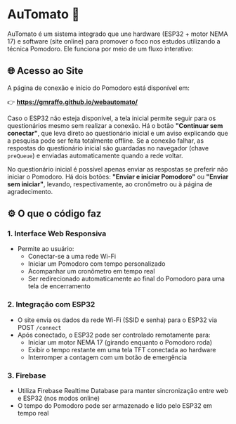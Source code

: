 # AuTomato 🍅

AuTomato é um sistema integrado que une hardware (ESP32 + motor NEMA 17) e software (site online) para promover o foco nos estudos utilizando a técnica Pomodoro. Ele funciona por meio de um fluxo interativo:

## 🌐 Acesso ao Site

A página de conexão e início do Pomodoro está disponível em:

👉 **https://gmraffo.github.io/webautomato/**

Caso o ESP32 não esteja disponível, a tela inicial permite seguir para os questionários mesmo sem realizar a conexão.
Há o botão **"Continuar sem conectar"**, que leva direto ao questionário inicial e um aviso explicando que a pesquisa pode ser feita totalmente offline.
Se a conexão falhar, as respostas do questionário inicial são guardadas no navegador (chave `preQueue`) e enviadas automaticamente quando a rede voltar.

No questionário inicial é possível apenas enviar as respostas se preferir não iniciar o Pomodoro. Há dois botões: **"Enviar e iniciar Pomodoro"** ou **"Enviar sem iniciar"**, levando, respectivamente, ao cronômetro ou à página de agradecimento.


## ⚙️ O que o código faz

### 1. **Interface Web Responsiva**
- Permite ao usuário:
  - Conectar-se a uma rede Wi-Fi
  - Iniciar um Pomodoro com tempo personalizado
  - Acompanhar um cronômetro em tempo real
  - Ser redirecionado automaticamente ao final do Pomodoro para uma tela de encerramento

### 2. **Integração com ESP32**
- O site envia os dados da rede Wi-Fi (SSID e senha) para o ESP32 via POST `/connect`
- Após conectado, o ESP32 pode ser controlado remotamente para:
  - Iniciar um motor NEMA 17 (girando enquanto o Pomodoro roda)
  - Exibir o tempo restante em uma tela TFT conectada ao hardware
  - Interromper a contagem com um botão de emergência

### 3. **Firebase**
- Utiliza Firebase Realtime Database para manter sincronização entre web e ESP32 (nos modos online)
- O tempo do Pomodoro pode ser armazenado e lido pelo ESP32 em tempo real

